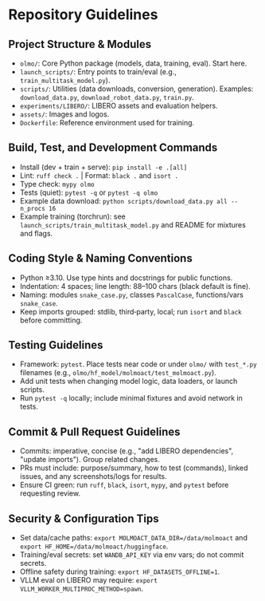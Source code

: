 # Repository Guidelines

## Project Structure & Modules
- `olmo/`: Core Python package (models, data, training, eval). Start here.
- `launch_scripts/`: Entry points to train/eval (e.g., `train_multitask_model.py`).
- `scripts/`: Utilities (data downloads, conversion, generation). Examples: `download_data.py`, `download_robot_data.py`, `train.py`.
- `experiments/LIBERO/`: LIBERO assets and evaluation helpers.
- `assets/`: Images and logos.  
- `Dockerfile`: Reference environment used for training.

## Build, Test, and Development Commands
- Install (dev + train + serve): `pip install -e .[all]`
- Lint: `ruff check .`  | Format: `black .` and `isort .`
- Type check: `mypy olmo`
- Tests (quiet): `pytest -q` or `pytest -q olmo`
- Example data download: `python scripts/download_data.py all --n_procs 16`
- Example training (torchrun): see `launch_scripts/train_multitask_model.py` and README for mixtures and flags.

## Coding Style & Naming Conventions
- Python ≥3.10. Use type hints and docstrings for public functions.
- Indentation: 4 spaces; line length: 88–100 chars (black default is fine).
- Naming: modules `snake_case.py`, classes `PascalCase`, functions/vars `snake_case`.
- Keep imports grouped: stdlib, third‑party, local; run `isort` and `black` before committing.

## Testing Guidelines
- Framework: `pytest`. Place tests near code or under `olmo/` with `test_*.py` filenames (e.g., `olmo/hf_model/molmoact/test_molmoact.py`).
- Add unit tests when changing model logic, data loaders, or launch scripts.
- Run `pytest -q` locally; include minimal fixtures and avoid network in tests.

## Commit & Pull Request Guidelines
- Commits: imperative, concise (e.g., "add LIBERO dependencies", "update imports"). Group related changes.
- PRs must include: purpose/summary, how to test (commands), linked issues, and any screenshots/logs for results.
- Ensure CI green: run `ruff`, `black`, `isort`, `mypy`, and `pytest` before requesting review.

## Security & Configuration Tips
- Set data/cache paths: `export MOLMOACT_DATA_DIR=/data/molmoact` and `export HF_HOME=/data/molmoact/huggingface`.
- Training/eval secrets: set `WANDB_API_KEY` via env vars; do not commit secrets.
- Offline safety during training: `export HF_DATASETS_OFFLINE=1`.
- VLLM eval on LIBERO may require: `export VLLM_WORKER_MULTIPROC_METHOD=spawn`.

